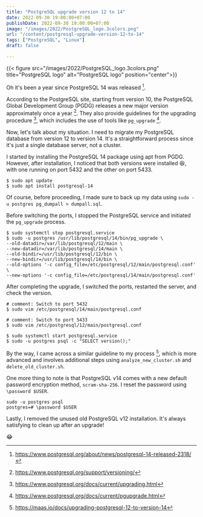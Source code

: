 ```yaml
---
title: "PostgreSQL upgrade version 12 to 14"
date: 2022-09-30 19:00:00+07:00
publishDate: 2022-09-30 19:00:00+07:00
image: "/images/2022/PostgreSQL_logo.3colors.png"
url: "/content/postgresql-upgrade-version-12-to-14"
tags: ["PostgreSQL", "Linux"]
draft: false

---
```


{{< figure src="/images/2022/PostgreSQL_logo.3colors.png" title="PostgreSQL logo" alt="PostgreSQL logo" position="center">}}

Oh it's been a year since PostgreSQL 14 was released [^1].

According to the PostgreSQL site, starting from version 10, the PostgreSQL Global Development Group (PGDG) releases a new major version approximately once a year [^2]. They also provide guidelines for the upgrading procedure [^3], which includes the use of tools like `pg_upgrade` [^4].

Now, let's talk about my situation. I need to migrate my PostgreSQL database from version 12 to version 14. It's a straightforward process since it's just a single database server, not a cluster.

I started by installing the PostgreSQL 14 package using apt from PGDG. However, after installation, I noticed that both versions were installed :laughing:, with one running on port 5432 and the other on port 5433.

```
$ sudo apt update
$ sudo apt install postgresql-14
```

Of course, before proceeding, I made sure to back up my data using `sudo -u postgres pg_dumpall > dumpall.sql`.

Before switching the ports, I stopped the PostgreSQL service and initiated the `pg_upgrade` process.

```
$ sudo systemctl stop postgresql.service
$ sudo -u postgres /usr/lib/postgresql/14/bin/pg_upgrade \
--old-datadir=/var/lib/postgresql/12/main \
--new-datadir=/var/lib/postgresql/14/main \
--old-bindir=/usr/lib/postgresql/12/bin \
--new-bindir=/usr/lib/postgresql/14/bin \
--old-options '-c config_file=/etc/postgresql/12/main/postgresql.conf' \
--new-options '-c config_file=/etc/postgresql/14/main/postgresql.conf'
```

After completing the upgrade, I switched the ports, restarted the server, and check the version.

```
# comment: Switch to port 5432
$ sudo vim /etc/postgresql/14/main/postgresql.conf

# comment: Switch to port 5433
$ sudo vim /etc/postgresql/12/main/postgresql.conf

$ sudo systemctl start postgresql.service
$ sudo -u postgres psql -c "SELECT version();"
```

By the way, I came across a similar guideline to my process [^5], which is more advanced and involves additional steps using `analyze_new_cluster.sh` and `delete_old_cluster.sh`.

One more thing to note is that PostgreSQL v14 comes with a new default password encryption method, `scram-sha-256`. I reset the password using `\password $USER`.

```
sudo -u postgres psql
postgres=# \password $USER
```

Lastly, I removed the unused old PostgreSQL v12 installation. It's always satisfying to clean up after an upgrade!

:joy:

[^1]: https://www.postgresql.org/about/news/postgresql-14-released-2318/
[^2]: https://www.postgresql.org/support/versioning/
[^3]: https://www.postgresql.org/docs/current/upgrading.html
[^4]: https://www.postgresql.org/docs/current/pgupgrade.html
[^5]: https://maas.io/docs/upgrading-postgresql-12-to-version-14
